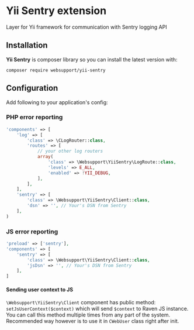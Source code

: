 # Yii Sentry extension
Layer for Yii framework for communication with Sentry logging API

## Installation

**Yii Sentry** is composer library so you can install the latest version with:

```shell
composer require websupport/yii-sentry
```

## Configuration

Add following to your application's config:

### PHP error reporting


```php
'components' => [
    'log' => [
        'class' => \CLogRouter::class,
        'routes' => [
            // your other log routers
            array(
                'class' => \Websupport\YiiSentry\LogRoute::class,
                'levels' => E_ALL,
                'enabled' => !YII_DEBUG,
            ],
        ],
    ],
    'sentry' => [
        'class' => \Websupport\YiiSentry\Client::class,
        'dsn' => '', // Your's DSN from Sentry
    ],
)
```

### JS error reporting

```php
'preload' => ['sentry'],
'components' => [
    'sentry' => [
        'class' => \Websupport\YiiSentry\Client::class,
        'jsDsn' => '', // Your's DSN from Sentry
    ],
]
```

#### Sending user context to JS
`\Websupport\YiiSentry\Client` component has public method: `setJsUserContext($context)` which will send `$context` to Raven JS instance.
You can call this method multiple times from any part of the system. Recommended way however is to use it in `CWebUser` class right after init.